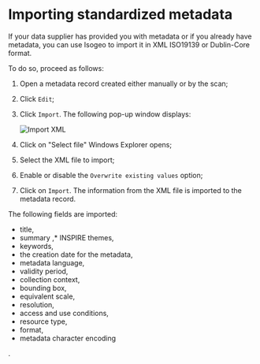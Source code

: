 # Importing standardized metadata

If your data supplier has provided you with metadata or if you already have metadata, you can use Isogeo to import it in XML ISO19139 or Dublin-Core format.

To do so, proceed as follows:
1.	Open a metadata record created either manually or by the scan;
2.	Click `Edit`;
3.	Click `Import`. The following pop-up window displays:

    ![Import XML](/images/inv_edit_one_importXML.png "XML import form")

4.	Click on "Select file" Windows Explorer opens;
5.	Select the XML file to import;
6.	Enable or disable the `Overwrite existing values` option;
7.	Click on `Import`. The information from the XML file is imported to the metadata record.

The following fields are imported:

* title,
* summary
,* INSPIRE themes,
* keywords,
* the creation date for the metadata,
* metadata language,
* validity period,
* collection context,
* bounding box,
* equivalent scale,
* resolution,
* access and use conditions,
* resource type,
* format,
* metadata character encoding


.
